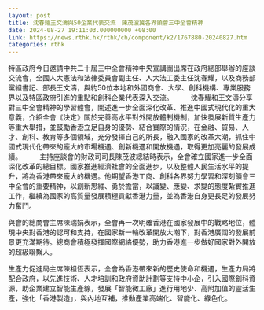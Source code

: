 ```yaml
---
layout: post
title: 沈春耀王文濤與50企業代表交流　陳茂波冀各界領會三中全會精神
date: 2024-08-27 19:11:03.000000000 +08:00
link: https://news.rthk.hk/rthk/ch/component/k2/1767880-20240827.htm
categories: rthk
---
```


特區政府今日邀請中共二十屆三中全會精神中央宣講團出席在政府總部舉辦的座談交流會，全國人大憲法和法律委員會副主任、人大法工委主任沈春耀，以及商務部黨組書記、部長王文濤，與約50位本地和外國商會、大學、創科機構、專業服務界以及特區政府引進的重點和創科企業代表深入交流。
　　 
沈春耀和王文濤分享對三中全會精神的學習體會，闡述進一步全面深化改革、推進中國式現代化的重大意義，介紹全會《決定》關於完善高水平對外開放體制機制，加快發展新質生產力等重大舉措，並鼓勵香港立足自身的優勢、結合實際的情況，在金融、貿易、人才、創科、教育等多個領域，充分發揮自己的所長，融入國家的改革大潮，抓住中國式現代化帶來的龐大的市場機遇、創新機遇和開放機遇，取得更加亮麗的發展成績。
　　 
主持座談會的財政司司長陳茂波總結時表示，全會確立國家進一步全面深化改革的總目標。國家推進經濟社會的全面進步，以及整體人民生活水平的提升，將為香港帶來龐大的機遇。他期望香港工商、創科各界努力學習和深刻領會三中全會的重要精神，以創新思維、勇於擔當，以識變、應變、求變的態度紮實推進工作，繼續為國家的高質量發展積極貢獻香港力量，並為香港自身更長足的發展努力奮鬥。

與會的總商會主席陳瑞娟表示，全會再一次明確香港在國家發展中的戰略地位，體現中央對香港的認可和支持，在國家新一輪改革開放大潮下，對香港廣闊的發展前景更充滿期待。總商會積極發揮國際網絡優勢，助力香港進一步做好國家對外開放的超級聯繫人。

生產力促進局主席陳祖恆表示，全會為香港帶來新的歷史使命和機遇，生產力局將配合政府，以先進技術、人才培訓和政府資助計劃等支持中小企，引入國際創科資源，助企業建立智能生產線，發展「智能微工廠」進行用地少、高附加值的靈活生產，強化「香港製造」，與內地互補，推動產業高端化、智能化、綠色化。
